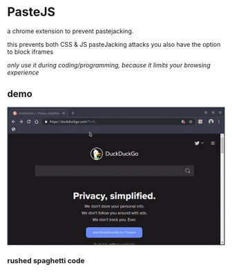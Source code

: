 # PasteJS
a chrome extension to prevent pastejacking.

this prevents both CSS & JS pasteJacking attacks
you also have the option to block iframes

*only use it during coding/programming, because it limits your browsing experience*

## demo
![image](others/mario.gif)

### rushed spaghetti code


